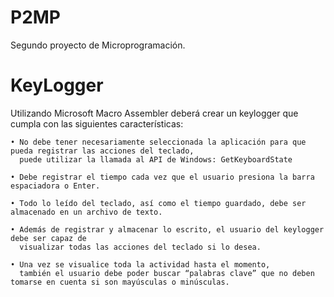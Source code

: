 # P2MP
Segundo proyecto de Microprogramación.

# KeyLogger
Utilizando Microsoft Macro Assembler deberá crear un keylogger que cumpla con las siguientes características:

    • No debe tener necesariamente seleccionada la aplicación para que pueda registrar las acciones del teclado, 
      puede utilizar la llamada al API de Windows: GetKeyboardState
      
    • Debe registrar el tiempo cada vez que el usuario presiona la barra espaciadora o Enter.
    
    • Todo lo leído del teclado, así como el tiempo guardado, debe ser almacenado en un archivo de texto.
    
    • Además de registrar y almacenar lo escrito, el usuario del keylogger debe ser capaz de 
      visualizar todas las acciones del teclado si lo desea.
      
    • Una vez se visualice toda la actividad hasta el momento, 
      también el usuario debe poder buscar “palabras clave” que no deben tomarse en cuenta si son mayúsculas o minúsculas.
